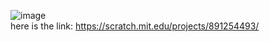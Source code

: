 ![image](https://github.com/saofi10/First-game-scratch/assets/129125993/84c09ce1-e2a5-4fd3-a935-ca61b9b16ae2) <br>
here is the link: <a>https://scratch.mit.edu/projects/891254493/</a>
